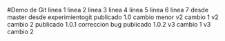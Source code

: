 #Demo de Git
linea 1
linea 2
linea 3
linea 4
linea 5
linea 6
linea 7
desde master
desde experimientogit
publicado 1.0
cambio menor
v2 cambio 1
v2 cambio 2
publicado 1.0.1
correccion bug 
publicado 1.0.2
v3 cambio 1
v3 cambio 2

